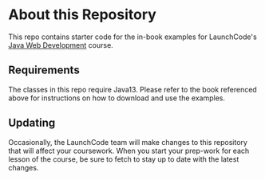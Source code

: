 # About this Repository

This repo contains starter code for the in-book examples for LaunchCode's
[Java Web Development](https://education.launchcode.org/java-web-development/index.html)
course. 

## Requirements

The classes in this repo require Java13. Please refer to the book referenced
above for instructions on how to download and use the examples.

## Updating

Occasionally, the LaunchCode team will make changes to this repository
that will affect your coursework. When you start your prep-work for each
lesson of the course, be sure to fetch to stay up to date with the 
latest changes. 